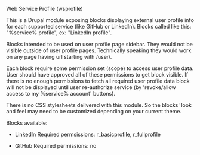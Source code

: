 Web Service Profile (wsprofile)

This is a Drupal module exposing blocks displaying external user profile info for each supported
service (like GitHub or LinkedIn). Blocks called like this: "%service% profile", ex: "LinkedIn profile".

Blocks intended to be used on user profile page sidebar. They would not be visible outside of user profile pages.
Technically speaking they would work on any page having url starting with /user/<id>.

Each block require some permission set (scope) to access user profile data. User should have approved all of these
permissions to get block visible. If there is no enough permissions to fetch all required user profile data block
will not be displayed until user re-authorize service (by 'revoke/allow access to my %service% account' buttons).

There is no CSS stylesheets delivered with this module. So the blocks' look and feel may need to be customized
depending on your current theme.

Blocks available:

- LinkedIn
  Required permsissions: r_basicprofile, r_fullprofile

- GitHub
  Required permissions: no